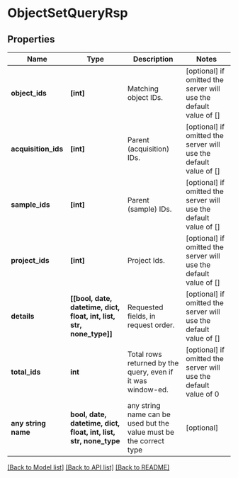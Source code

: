 # ObjectSetQueryRsp


## Properties
Name | Type | Description | Notes
------------ | ------------- | ------------- | -------------
**object_ids** | **[int]** | Matching object IDs. | [optional]  if omitted the server will use the default value of []
**acquisition_ids** | **[int]** | Parent (acquisition) IDs. | [optional]  if omitted the server will use the default value of []
**sample_ids** | **[int]** | Parent (sample) IDs. | [optional]  if omitted the server will use the default value of []
**project_ids** | **[int]** | Project Ids. | [optional]  if omitted the server will use the default value of []
**details** | **[[bool, date, datetime, dict, float, int, list, str, none_type]]** | Requested fields, in request order. | [optional]  if omitted the server will use the default value of []
**total_ids** | **int** | Total rows returned by the query, even if it was window-ed. | [optional]  if omitted the server will use the default value of 0
**any string name** | **bool, date, datetime, dict, float, int, list, str, none_type** | any string name can be used but the value must be the correct type | [optional]

[[Back to Model list]](../README.md#documentation-for-models) [[Back to API list]](../README.md#documentation-for-api-endpoints) [[Back to README]](../README.md)


